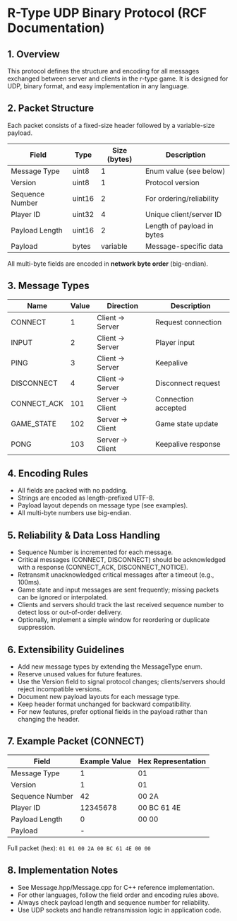 # R-Type UDP Binary Protocol (RCF Documentation)

## 1. Overview

This protocol defines the structure and encoding for all messages exchanged
between server and clients in the r-type game. It is designed for UDP, binary
format, and easy implementation in any language.

## 2. Packet Structure

Each packet consists of a fixed-size header followed by a variable-size
payload.

| Field           | Type      | Size (bytes) | Description                  |
|-----------------|-----------|--------------|------------------------------|
| Message Type    | uint8     | 1            | Enum value (see below)       |
| Version         | uint8     | 1            | Protocol version             |
| Sequence Number | uint16    | 2            | For ordering/reliability     |
| Player ID       | uint32    | 4            | Unique client/server ID      |
| Payload Length  | uint16    | 2            | Length of payload in bytes   |
| Payload         | bytes     | variable     | Message-specific data        |

All multi-byte fields are encoded in **network byte order** (big-endian).

## 3. Message Types

| Name         | Value | Direction         | Description                |
|--------------|-------|-------------------|----------------------------|
| CONNECT      | 1     | Client → Server   | Request connection         |
| INPUT        | 2     | Client → Server   | Player input               |
| PING         | 3     | Client → Server   | Keepalive                  |
| DISCONNECT   | 4     | Client → Server   | Disconnect request         |
| CONNECT_ACK  | 101   | Server → Client   | Connection accepted        |
| GAME_STATE   | 102   | Server → Client   | Game state update          |
| PONG         | 103   | Server → Client   | Keepalive response         |

## 4. Encoding Rules

- All fields are packed with no padding.
- Strings are encoded as length-prefixed UTF-8.
- Payload layout depends on message type (see examples).
- All multi-byte numbers use big-endian.

## 5. Reliability & Data Loss Handling

- Sequence Number is incremented for each message.
- Critical messages (CONNECT, DISCONNECT) should be acknowledged with a response (CONNECT_ACK, DISCONNECT_NOTICE).
- Retransmit unacknowledged critical messages after a timeout (e.g., 100ms).
- Game state and input messages are sent frequently; missing packets can be ignored or interpolated.
- Clients and servers should track the last received sequence number to detect loss or out-of-order delivery.
- Optionally, implement a simple window for reordering or duplicate suppression.

## 6. Extensibility Guidelines

- Add new message types by extending the MessageType enum.
- Reserve unused values for future features.
- Use the Version field to signal protocol changes; clients/servers should reject incompatible versions.
- Document new payload layouts for each message type.
- Keep header format unchanged for backward compatibility.
- For new features, prefer optional fields in the payload rather than changing the header.

## 7. Example Packet (CONNECT)

| Field           | Example Value | Hex Representation      |
|-----------------|--------------|-------------------------|
| Message Type    | 1            | 01                      |
| Version         | 1            | 01                      |
| Sequence Number | 42           | 00 2A                   |
| Player ID       | 12345678     | 00 BC 61 4E             |
| Payload Length  | 0            | 00 00                   |
| Payload         | -            |                         |

Full packet (hex): `01 01 00 2A 00 BC 61 4E 00 00`

## 8. Implementation Notes

- See Message.hpp/Message.cpp for C++ reference implementation.
- For other languages, follow the field order and encoding rules above.
- Always check payload length and sequence number for reliability.
- Use UDP sockets and handle retransmission logic in application code.
